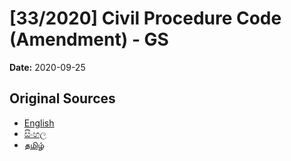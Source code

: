 # [33/2020] Civil Procedure Code (Amendment) - GS

**Date:** 2020-09-25

## Original Sources

- [English](https://documents.gov.lk/view/bills/2020/9/33-2020_E.pdf)
- [සිංහල](https://documents.gov.lk/view/bills/2020/9/33-2020_S.pdf)
- [தமிழ்](https://documents.gov.lk/view/bills/2020/9/33-2020_T.pdf)
